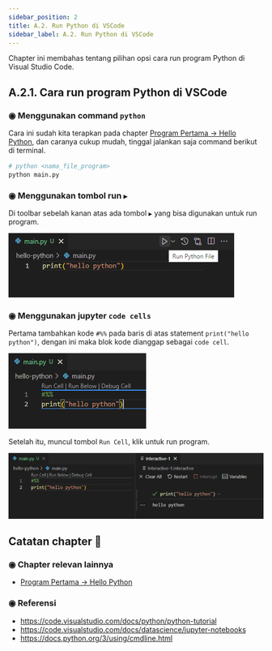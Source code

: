 ```yaml
---
sidebar_position: 2
title: A.2. Run Python di VSCode
sidebar_label: A.2. Run Python di VSCode
---
```


Chapter ini membahas tentang pilihan opsi cara run program Python di Visual Studio Code.

## A.2.1. Cara run program Python di VSCode

### ◉ Menggunakan command `python`

Cara ini sudah kita terapkan pada chapter [Program Pertama → Hello Python](/basic/hello-python), dan caranya cukup mudah, tinggal jalankan saja command berikut di terminal.

```bash
# python <nama_file_program>
python main.py
```

### ◉ Menggunakan tombol run `▶`

Di toolbar sebelah kanan atas ada tombol `▶` yang bisa digunakan untuk run program.

![hello world python](img/hello-python-3.png)

### ◉ Menggunakan jupyter `code cells`

Pertama tambahkan kode `#%%` pada baris di atas statement `print("hello python")`, dengan ini maka blok kode dianggap sebagai `code cell`.

![hello world python](img/hello-python-4.png)

Setelah itu, muncul tombol `Run Cell`, klik untuk run program.

![hello world python](img/hello-python-5.png)

## Catatan chapter 📑

### ◉ Chapter relevan lainnya

- [Program Pertama → Hello Python](/basic/hello-python)

### ◉ Referensi

- https://code.visualstudio.com/docs/python/python-tutorial
- https://code.visualstudio.com/docs/datascience/jupyter-notebooks
- https://docs.python.org/3/using/cmdline.html
